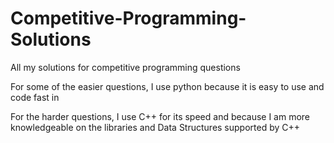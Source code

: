 # Competitive-Programming-Solutions
All my solutions for competitive programming questions

For some of the easier questions, I use python because it is easy to use and code fast in

For the harder questions, I use C++ for its speed and because I am more knowledgeable on the libraries and Data Structures supported by C++
